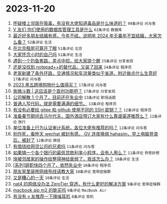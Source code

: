 # 2023-11-20

1. [怀疑楼上邻居在吸毒，有没有大佬知道毒品是什么味道的？](https://www.v2ex.com/t/993357) `99条评论` `问与答`
1. [V 友们 你们使用的数据库管理工具是什么](https://www.v2ex.com/t/993341) `62条评论` `数据库`
1. [最近好多朋友结婚有感，今年不结，说明年 2024 年无春年不宜结婚，大家怎么看？](https://www.v2ex.com/t/993343) `52条评论` `生活`
1. [在北京租房可算开了眼](https://www.v2ex.com/t/993330) `51条评论` `北京`
1. [大家怀念小时的自己吗](https://www.v2ex.com/t/993348) `51条评论` `生活`
1. [遇到一个钓鱼套路，差点中招，给大家提个醒](https://www.v2ex.com/t/993347) `25条评论` `分享发现`
1. [还是没找到 notepad++的替代品，又装了回来](https://www.v2ex.com/t/993408) `24条评论` `程序员`
1. [老家新建了条外环路，交通情况和车流量类似于省道，附近做点什么生意好](https://www.v2ex.com/t/993354) `17条评论` `问与答`
1. [2023 黑五跨境购物什么值得买？](https://www.v2ex.com/t/993346) `17条评论` `问与答`
1. [紫微斗数 | 这应该是个首创功能吧？](https://www.v2ex.com/t/993339) `17条评论` `分享发现`
1. [公司解散 1 个月了，目前还在失业中](https://www.v2ex.com/t/993405) `13条评论` `职场话题`
1. [普通人写代码，就是需要满满的细节。](https://www.v2ex.com/t/993338) `13条评论` `程序员`
1. [有没有必要给 gitee 和 github 使用不同的 SSH 密钥？？](https://www.v2ex.com/t/993419) `12条评论` `程序员`
1. [准备春节期间去马尔代夫，国外酒店预订大家有什么靠谱渠道推荐么？](https://www.v2ex.com/t/993375) `12条评论` `旅行`
1. [单位准备上行为认证审计系统，各位大佬有推荐的吗？](https://www.v2ex.com/t/993361) `12条评论` `问与答`
1. [别作死，看昨天 wechat 被封有感， GV 连夜换绑 hahasim，早上电脑登录后，被封了](https://www.v2ex.com/t/993332) `12条评论` `微信`
1. [有借钱给网贷公司的兄弟吗](https://www.v2ex.com/t/993400) `11条评论` `问与答`
1. [如果搞一个各个银行的最低贷款利率小程序，会有人用么？](https://www.v2ex.com/t/993381) `11条评论` `奇思妙想`
1. [快被邻居家的操作给整得神经衰弱了，我该怎么办？](https://www.v2ex.com/t/993389) `10条评论` `生活`
1. [[系列]辞职快四个月了，依然失业中](https://www.v2ex.com/t/993350) `10条评论` `程序员`
1. [朋友家里装修网络布线请教大家](https://www.v2ex.com/t/993344) `10条评论` `宽带症候群`
1. [又是糟心的一天](https://www.v2ex.com/t/993340) `10条评论` `生活`
1. [nat4 的网络没办法 ZeroTier 穿透，有什么更好的解决方案](https://www.v2ex.com/t/993387) `9条评论` `宽带症候群`
1. [macbook aip m2 的能买吗](https://www.v2ex.com/t/993325) `9条评论` `MacBook Air`
1. [有没有 v 友推荐一下降噪耳机](https://www.v2ex.com/t/993420) `8条评论` `耳机`
